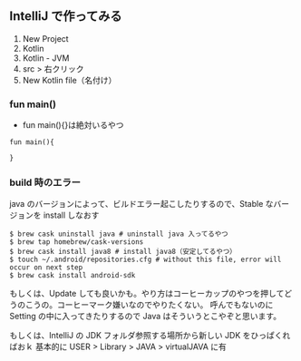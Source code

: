 ## IntelliJ で作ってみる

1. New Project
2. Kotlin
3. Kotlin - JVM
4. src > 右クリック
5. New Kotlin file（名付け）

### fun main()

- fun main(){}は絶対いるやつ

```
fun main(){

}
```

### build 時のエラー

java のバージョンによって、ビルドエラー起こしたりするので、Stable なバージョンを install しなおす

```
$ brew cask uninstall java # uninstall java 入ってるやつ
$ brew tap homebrew/cask-versions
$ brew cask install java8 # install java8（安定してるやつ）
$ touch ~/.android/repositories.cfg # without this file, error will occur on next step
$ brew cask install android-sdk
```

もしくは、Update しても良いかも。やり方はコーヒーカップのやつを押してどうのこうの。コーヒーマーク嫌いなのでやりたくない。
呼んでもないのに Setting の中に入ってきたりするので Java はそういうとこやぞと思います。

もしくは、IntelliJ の JDK フォルダ参照する場所から新しい JDK をひっぱくればおｋ
基本的に
USER > Library > JAVA > virtualJAVA
に有
